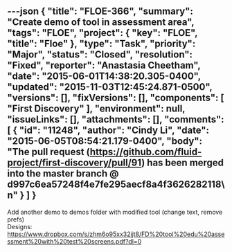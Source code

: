 ---json
{
  "title": "FLOE-366",
  "summary": "Create demo of tool in assessment area",
  "tags": "FLOE",
  "project": {
    "key": "FLOE",
    "title": "Floe"
  },
  "type": "Task",
  "priority": "Major",
  "status": "Closed",
  "resolution": "Fixed",
  "reporter": "Anastasia Cheetham",
  "date": "2015-06-01T14:38:20.305-0400",
  "updated": "2015-11-03T12:45:24.871-0500",
  "versions": [],
  "fixVersions": [],
  "components": [
    "First Discovery"
  ],
  "environment": null,
  "issueLinks": [],
  "attachments": [],
  "comments": [
    {
      "id": "11248",
      "author": "Cindy Li",
      "date": "2015-06-05T08:54:21.179-0400",
      "body": "The pull request (<https://github.com/fluid-project/first-discovery/pull/91>) has been merged into the master branch @ d997c6ea57248f4e7fe295aecf8a4f3626282118\n"
    }
  ]
}
---
Add another demo to demos folder with modified tool (change text, remove prefs)\
Designs: <https://www.dropbox.com/s/zhm6o95xx32jjt8/FD%20tool%20edu%20assessment%20with%20test%20screens.pdf?dl=0>

        